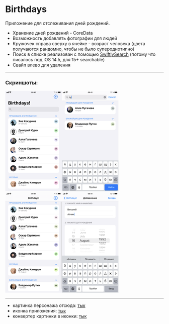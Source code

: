 # Birthdays
Приложение для отслеживания дней рождений. 

- Хранение дней рождений - CoreData
- Возможность добавлять фотографии для людей
- Кружочек справа сверху в ячейке - возраст человека (цвета получаются рандомно, чтобы не было супероднотипно)
- Поиск в списке реализован с помощью [SwiftlySearch](https://github.com/thislooksfun/SwiftlySearch) (потому что писалось под iOS 14.5, для 15+ searchable)
- Свайп влево для удаления 

---
### Скриншоты: 
![Main Screen](screenshots/MainScreen.PNG "Main Screen")![Search](screenshots/Search.PNG "Search")![MainScreenWithoutSearch](screenshots/MainScreenWithoutSearch.PNG "Main Screen Without Search")![Adding](screenshots/Adding.PNG "Adding")



---
- картинка персонажа отсюда: [тык](http://clipart-library.com/new_gallery/8-87866_unknown-person-icon-png.png)
- иконка приложения: [тык](https://icon-library.com/images/confetti-icon/confetti-icon-29.jpg)
- конвертер картинки в иконки: [тык](https://makeappicon.com)
